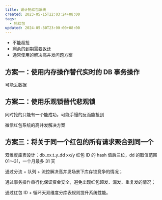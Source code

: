 ```yaml
---
title: 设计抢红包系统
created: 2023-05-15T22:03:24+08:00
tags:
  - 抢红包
updated: 2024-05-30T23:00:00+08:00
---
```


- 不能超抢
- 剩余的到期需要返还
- 通常使用的解决高并发问题方案

## 方案一：使用内存操作替代实时的 DB 事务操作

可能丢数据

## 方案二：使用乐观锁替代悲观锁

同时抢的只能有一个能成功，可能手慢的反而能抢到

微信红包系统的高并发解决方案

## 方案三：将关于同一个红包的所有请求聚合到同一个

双维度库表设计：db_xx.t_y_dd xx/y 红包 ID 的 hash 值后三位，dd 的取值范围 01～31，一个月最多 31 天

通过分流 + 队列 + 流控解决高并发场景下库存锁竞争的情况；

通过事务操作串行化保证资金安全，避免出现红包超发、漏发、重复发的情况；

通过红包 ID + 循环天双维度分库表规则提升系统性能。
